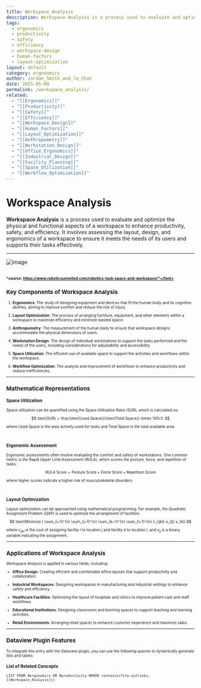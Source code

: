 ```yaml
---
title: Workspace_Analysis
description: Workspace Analysis is a process used to evaluate and optimize the physical and functional aspects of a workspace to enhance productivity, safety, and efficiency.
tags:
  - ergonomics
  - productivity
  - safety
  - efficiency
  - workspace-design
  - human-factors
  - layout-optimization
layout: default
category: ergonomics
author: Jordan_Smith_and_le_Chat
date: 2025-05-09
permalink: /workspace_analysis/
related:
  - "[[Ergonomics]]"
  - "[[Productivity]]"
  - "[[Safety]]"
  - "[[Efficiency]]"
  - "[[Workspace_Design]]"
  - "[[Human_Factors]]"
  - "[[Layout_Optimization]]"
  - "[[Anthropometry]]"
  - "[[Workstation_Design]]"
  - "[[Office_Ergonomics]]"
  - "[[Industrial_Design]]"
  - "[[Facility_Planning]]"
  - "[[Space_Utilization]]"
  - "[[Workflow_Optimization]]"
---
```


# Workspace Analysis

**Workspace Analysis** is a process used to evaluate and optimize the physical and functional aspects of a workspace to enhance productivity, safety, and efficiency. It involves assessing the layout, design, and ergonomics of a workspace to ensure it meets the needs of its users and supports their tasks effectively.

---
![image](https://github.com/user-attachments/assets/6544c206-7141-4bad-a5cc-588b5f93eeff)

<font size=1>*source: https://www.roboticsunveiled.com/robotics-task-space-and-workspace/*</font>
---

## Key Components of Workspace Analysis

1. **Ergonomics**: The study of designing equipment and devices that fit the human body and its cognitive abilities, aiming to improve comfort and reduce the risk of injury.
   <br>

2. **Layout Optimization**: The process of arranging furniture, equipment, and other elements within a workspace to maximize efficiency and minimize wasted space.
   <br>

3. **Anthropometry**: The measurement of the human body to ensure that workspace designs accommodate the physical dimensions of users.
   <br>

4. **Workstation Design**: The design of individual workstations to support the tasks performed and the needs of the users, including considerations for adjustability and accessibility.
   <br>

5. **Space Utilization**: The efficient use of available space to support the activities and workflows within the workspace.
   <br>

6. **Workflow Optimization**: The analysis and improvement of workflows to enhance productivity and reduce inefficiencies.
   <br>

---

## Mathematical Representations

### Space Utilization

Space utilization can be quantified using the Space Utilization Ratio (SUR), which is calculated as:

$$
\text{SUR} = \frac{\text{Used Space}}{\text{Total Space}} \times 100\%
$$

where Used Space is the area actively used for tasks and Total Space is the total available area.

<br>

### Ergonomic Assessment

Ergonomic assessments often involve evaluating the comfort and safety of workstations. One common metric is the Rapid Upper Limb Assessment (RULA), which scores the posture, force, and repetition of tasks:

$$
\text{RULA Score} = \text{Posture Score} + \text{Force Score} + \text{Repetition Score}
$$

where higher scores indicate a higher risk of musculoskeletal disorders.

<br>

### Layout Optimization

Layout optimization can be approached using mathematical programming. For example, the Quadratic Assignment Problem (QAP) is used to optimize the arrangement of facilities:

$$
\text{Minimize } \sum_{i=1}^{n} \sum_{j=1}^{n} \sum_{k=1}^{n} \sum_{l=1}^{n} c_{ijkl} x_{ij} x_{kl}
$$

where $c_{ijkl}$ is the cost of assigning facility $i$ to location $j$ and facility $k$ to location $l$, and $x_{ij}$ is a binary variable indicating the assignment.

---

## Applications of Workspace Analysis

Workspace Analysis is applied in various fields, including:

- **Office Design**: Creating efficient and comfortable office layouts that support productivity and collaboration.
  <br>

- **Industrial Workspaces**: Designing workspaces in manufacturing and industrial settings to enhance safety and efficiency.
  <br>

- **Healthcare Facilities**: Optimizing the layout of hospitals and clinics to improve patient care and staff workflows.
  <br>

- **Educational Institutions**: Designing classrooms and learning spaces to support teaching and learning activities.
  <br>

- **Retail Environments**: Arranging retail spaces to enhance customer experience and maximize sales.
  <br>

---

## Dataview Plugin Features

To integrate this entry with the Dataview plugin, you can use the following queries to dynamically generate lists and tables:

### List of Related Concepts

```dataview
LIST FROM #ergonomics OR #productivity WHERE contains(file.outlinks, [[Workspace_Analysis]])
